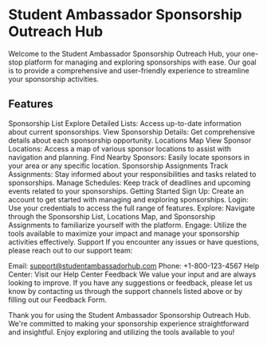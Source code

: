 # Student Ambassador Sponsorship Outreach Hub

Welcome to the Student Ambassador Sponsorship Outreach Hub, your one-stop platform for managing and exploring sponsorships with ease. Our goal is to provide a comprehensive and user-friendly experience to streamline your sponsorship activities.

## Features
Sponsorship List
Explore Detailed Lists: Access up-to-date information about current sponsorships.
View Sponsorship Details: Get comprehensive details about each sponsorship opportunity.
Locations Map
View Sponsor Locations: Access a map of various sponsor locations to assist with navigation and planning.
Find Nearby Sponsors: Easily locate sponsors in your area or any specific location.
Sponsorship Assignments
Track Assignments: Stay informed about your responsibilities and tasks related to sponsorships.
Manage Schedules: Keep track of deadlines and upcoming events related to your sponsorships.
Getting Started
Sign Up: Create an account to get started with managing and exploring sponsorships.
Login: Use your credentials to access the full range of features.
Explore: Navigate through the Sponsorship List, Locations Map, and Sponsorship Assignments to familiarize yourself with the platform.
Engage: Utilize the tools available to maximize your impact and manage your sponsorship activities effectively.
Support
If you encounter any issues or have questions, please reach out to our support team:

Email: support@studentambassadorhub.com
Phone: +1-800-123-4567
Help Center: Visit our Help Center
Feedback
We value your input and are always looking to improve. If you have any suggestions or feedback, please let us know by contacting us through the support channels listed above or by filling out our Feedback Form.

Thank you for using the Student Ambassador Sponsorship Outreach Hub. We're committed to making your sponsorship experience straightforward and insightful. Enjoy exploring and utilizing the tools available to you!
